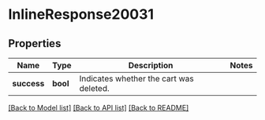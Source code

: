 # InlineResponse20031

## Properties
Name | Type | Description | Notes
------------ | ------------- | ------------- | -------------
**success** | **bool** | Indicates whether the cart was deleted. | 

[[Back to Model list]](../README.md#documentation-for-models) [[Back to API list]](../README.md#documentation-for-api-endpoints) [[Back to README]](../README.md)


